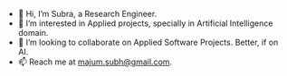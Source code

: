 - 👋 Hi, I’m Subra, a Research Engineer.
- 👀 I’m interested in Applied projects, specially in Artificial Intelligence domain.
- 💞️ I’m looking to collaborate on Applied Software Projects. Better, if on AI.
- 📫 Reach me at majum.subh@gmail.com.

<!---
sbhmajum369/sbhmajum369 is a ✨ special ✨ repository because its `README.md` (this file) appears on your GitHub profile.
You can click the Preview link to take a look at your changes.
--->
